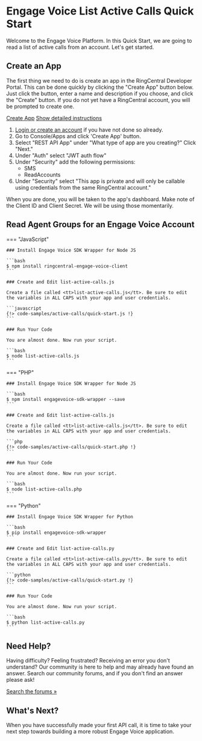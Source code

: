# Engage Voice List Active Calls Quick Start

Welcome to the Engage Voice Platform. In this Quick Start, we are going to read a list of active calls from an account. Let's get started.

## Create an App

The first thing we need to do is create an app in the RingCentral Developer Portal. This can be done quickly by clicking the "Create App" button below. Just click the button, enter a name and description if you choose, and click the "Create" button. If you do not yet have a RingCentral account, you will be prompted to create one.

<a target="_new" href="https://developer.ringcentral.com/new-app?name=Engage+Voice+Quick+Start+App&desc=A+simple+app+to+demo+creating+a+queue+group&grantType=PersonalJWT&public=false&type=ServerOther&carriers=7710,7310,3420&permissions=ReadAccounts&redirectUri=&utm_source=devguide&utm_medium=button&utm_campaign=quickstart" class="btn btn-primary">Create App</a>
<a class="btn-link btn-collapse" data-toggle="collapse" href="#create-app-instructions" role="button" aria-expanded="false" aria-controls="create-app-instructions">Show detailed instructions</a>

<div class="collapse" id="create-app-instructions">
<ol>
<li><a href="https://developer.ringcentral.com/login.html#/">Login or create an account</a> if you have not done so already.</li>
<li>Go to Console/Apps and click 'Create App' button.</li>
<li>Select "REST API App" under "What type of app are you creating?" Click "Next."</li>
<li>Under "Auth" select "JWT auth flow"
<li>Under "Security" add the following permissions:
  <ul>
    <li>SMS</li>
    <li>ReadAccounts</li>
  </ul>
</li>
<li>Under "Security" select "This app is private and will only be callable using credentials from the same RingCentral account."</li>
</ol>
</div>

When you are done, you will be taken to the app's dashboard. Make note of the Client ID and Client Secret. We will be using those momentarily.

## Read Agent Groups for an Engage Voice Account

=== "JavaScript"

    ### Install Engage Voice SDK Wrapper for Node JS

    ```bash
    $ npm install ringcentral-engage-voice-client
    ```

    ### Create and Edit list-active-calls.js

    Create a file called <tt>list-active-calls.js</tt>. Be sure to edit the variables in ALL CAPS with your app and user credentials.

    ```javascript
    {!> code-samples/active-calls/quick-start.js !}
    ```

    ### Run Your Code

    You are almost done. Now run your script.

    ```bash
    $ node list-active-calls.js
    ```

=== "PHP"

    ### Install Engage Voice SDK Wrapper for Node JS

    ```bash
    $ npm install engagevoice-sdk-wrapper --save
    ```

    ### Create and Edit list-active-calls.js

    Create a file called <tt>list-active-calls.js</tt>. Be sure to edit the variables in ALL CAPS with your app and user credentials.

    ```php
    {!> code-samples/active-calls/quick-start.php !}
    ```

    ### Run Your Code

    You are almost done. Now run your script.

    ```bash
    $ node list-active-calls.php
    ```

=== "Python"

    ### Install Engage Voice SDK Wrapper for Python

    ```bash
    $ pip install engagevoice-sdk-wrapper
    ```

    ### Create and Edit list-active-calls.py

    Create a file called <tt>list-active-calls.py</tt>. Be sure to edit the variables in ALL CAPS with your app and user credentials.

    ```python
    {!> code-samples/active-calls/quick-start.py !}
    ```

    ### Run Your Code

    You are almost done. Now run your script.

    ```bash
    $ python list-active-calls.py
    ```

## Need Help?

Having difficulty? Feeling frustrated? Receiving an error you don't understand? Our community is here to help and may already have found an answer. Search our community forums, and if you don't find an answer please ask!

<a target="_new" href="https://forums.developers.ringcentral.com/search.html?c=11&includeChildren=false&f=&type=question+OR+kbentry+OR+answer+OR+topic&redirect=search%2Fsearch&sort=relevance&q=call+management">Search the forums &raquo;</a>

## What's Next?

When you have successfully made your first API call, it is time to take your next step towards building a more robust Engage Voice application.
